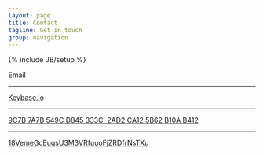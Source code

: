 ```yaml
---
layout: page
title: Contact
tagline: Get in touch
group: navigation
---
```

{% include JB/setup %}

<div>
<span>
<p>
	<a id="email_contact">Email</a>
</p>
<hr/>
<p>
	<a href="https://keybase.io/eggdevil">Keybase.io</a>
</p>
<hr/>
<p>
  <a href="https://keys.openpgp.org/search?q=9C7B%C2%A07A7B%C2%A0549C%C2%A0D845%C2%A0333C%C2%A0%C2%A02AD2%C2%A0CA12%C2%A05B62%C2%A0B10A%C2%A0B412">9C7B 7A7B 549C D845 333C  2AD2 CA12 5B62 B10A B412</a>
</p>
<hr/>
<p>
	<a href="https://bitcoin.org/en">18VemeGcEuqsU3M3VRfuuoFjZRDfrNsTXu</a>
</p>

</span>
</div>
